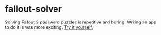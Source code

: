 # fallout-solver
Solving Fallout 3 password puzzles is repetitive and boring. Writing an app
to do it is was more exciting. [Try it yourself.](https://drjokepu.github.io/fallout-solver/)